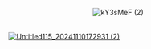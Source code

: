             ![kY3sMeF (2)](https://github.com/user-attachments/assets/ccddcaad-9574-4a6f-b985-7f947ff1c967)

                           [![Untitled115_20241110172931 (2)](https://github.com/user-attachments/assets/e71ed06a-948d-4f5c-bb17-b3c06ca4e3d0)](https://rentry.co/mulloily)
<!---
mulloily/mulloily is a ✨ special ✨ repository because its `README.md` (this file) appears on your GitHub profile.
You can click the Preview link to take a look at your changes.
--->
